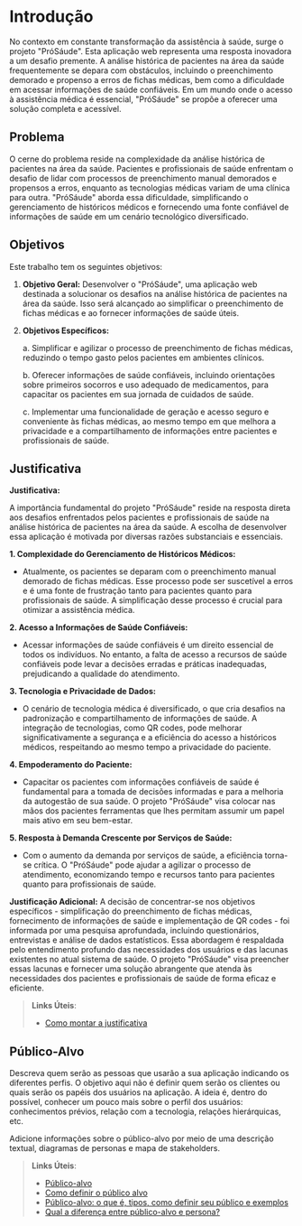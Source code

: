 # Introdução

No contexto em constante transformação da assistência à saúde, surge o projeto "PróSáude". Esta aplicação web representa uma resposta inovadora a um desafio premente. A análise histórica de pacientes na área da saúde frequentemente se depara com obstáculos, incluindo o preenchimento demorado e propenso a erros de fichas médicas, bem como a dificuldade em acessar informações de saúde confiáveis. Em um mundo onde o acesso à assistência médica é essencial, "PróSáude" se propõe a oferecer uma solução completa e acessível.

## Problema

O cerne do problema reside na complexidade da análise histórica de pacientes na área da saúde. Pacientes e profissionais de saúde enfrentam o desafio de lidar com processos de preenchimento manual demorados e propensos a erros, enquanto as tecnologias médicas variam de uma clínica para outra. "PróSáude" aborda essa dificuldade, simplificando o gerenciamento de históricos médicos e fornecendo uma fonte confiável de informações de saúde em um cenário tecnológico diversificado.

## Objetivos

Este trabalho tem os seguintes objetivos:
1. **Objetivo Geral:** Desenvolver o "PróSáude", uma aplicação web destinada a solucionar os desafios na análise histórica de pacientes na área da saúde. Isso será alcançado ao simplificar o preenchimento de fichas médicas e ao fornecer informações de saúde úteis.
2. **Objetivos Específicos:**

   a. Simplificar e agilizar o processo de preenchimento de fichas médicas, reduzindo o tempo gasto pelos pacientes em ambientes clínicos.

   b. Oferecer informações de saúde confiáveis, incluindo orientações sobre primeiros socorros e uso adequado de medicamentos, para capacitar os pacientes em sua jornada de cuidados de saúde.

   c. Implementar uma funcionalidade de geração e acesso seguro e conveniente às fichas médicas, ao mesmo tempo em que melhora a privacidade e a compartilhamento de informações entre pacientes e profissionais de saúde.

## Justificativa

**Justificativa:**

A importância fundamental do projeto "PróSáude" reside na resposta direta aos desafios enfrentados pelos pacientes e profissionais de saúde na análise histórica de pacientes na área da saúde. A escolha de desenvolver essa aplicação é motivada por diversas razões substanciais e essenciais.

**1. Complexidade do Gerenciamento de Históricos Médicos:**
   - Atualmente, os pacientes se deparam com o preenchimento manual demorado de fichas médicas. Esse processo pode ser suscetível a erros e é uma fonte de frustração tanto para pacientes quanto para profissionais de saúde. A simplificação desse processo é crucial para otimizar a assistência médica.

**2. Acesso a Informações de Saúde Confiáveis:**
   - Acessar informações de saúde confiáveis é um direito essencial de todos os indivíduos. No entanto, a falta de acesso a recursos de saúde confiáveis pode levar a decisões erradas e práticas inadequadas, prejudicando a qualidade do atendimento.

**3. Tecnologia e Privacidade de Dados:**
   - O cenário de tecnologia médica é diversificado, o que cria desafios na padronização e compartilhamento de informações de saúde. A integração de tecnologias, como QR codes, pode melhorar significativamente a segurança e a eficiência do acesso a históricos médicos, respeitando ao mesmo tempo a privacidade do paciente.

**4. Empoderamento do Paciente:**
   - Capacitar os pacientes com informações confiáveis de saúde é fundamental para a tomada de decisões informadas e para a melhoria da autogestão de sua saúde. O projeto "PróSáude" visa colocar nas mãos dos pacientes ferramentas que lhes permitam assumir um papel mais ativo em seu bem-estar.

**5. Resposta à Demanda Crescente por Serviços de Saúde:**
   - Com o aumento da demanda por serviços de saúde, a eficiência torna-se crítica. O "PróSáude" pode ajudar a agilizar o processo de atendimento, economizando tempo e recursos tanto para pacientes quanto para profissionais de saúde.

**Justificação Adicional:**
A decisão de concentrar-se nos objetivos específicos - simplificação do preenchimento de fichas médicas, fornecimento de informações de saúde e implementação de QR codes - foi informada por uma pesquisa aprofundada, incluindo questionários, entrevistas e análise de dados estatísticos. Essa abordagem é respaldada pelo entendimento profundo das necessidades dos usuários e das lacunas existentes no atual sistema de saúde. O projeto "PróSáude" visa preencher essas lacunas e fornecer uma solução abrangente que atenda às necessidades dos pacientes e profissionais de saúde de forma eficaz e eficiente.

> **Links Úteis**:
> - [Como montar a justificativa](https://guiadamonografia.com.br/como-montar-justificativa-do-tcc/)

## Público-Alvo

Descreva quem serão as pessoas que usarão a sua aplicação indicando os diferentes perfis. O objetivo aqui não é definir quem serão os clientes ou quais serão os papéis dos usuários na aplicação. A ideia é, dentro do possível, conhecer um pouco mais sobre o perfil dos usuários: conhecimentos prévios, relação com a tecnologia, relações
hierárquicas, etc.

Adicione informações sobre o público-alvo por meio de uma descrição textual, diagramas de personas e mapa de stakeholders.

> **Links Úteis**:
> - [Público-alvo](https://blog.hotmart.com/pt-br/publico-alvo/)
> - [Como definir o público alvo](https://exame.com/pme/5-dicas-essenciais-para-definir-o-publico-alvo-do-seu-negocio/)
> - [Público-alvo: o que é, tipos, como definir seu público e exemplos](https://klickpages.com.br/blog/publico-alvo-o-que-e/)
> - [Qual a diferença entre público-alvo e persona?](https://rockcontent.com/blog/diferenca-publico-alvo-e-persona/)
